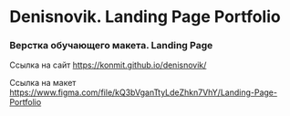 # Denisnovik. Landing Page Portfolio
### Верстка обучающего макета. Landing Page

Ссылка на сайт https://konmit.github.io/denisnovik/

Ссылка на макет https://www.figma.com/file/kQ3bVganTtyLdeZhkn7VhY/Landing-Page-Portfolio

